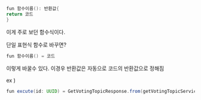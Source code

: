 
```java
fun 함수이름(): 반환값{
return 코드 
}
```
이게 주로 보던 함수식이다.

단일 표현식 함수로 바꾸면?

```java
fun 함수이름() = 코드
```
이렇게 바꿀수 있다. 
이경우 반환값은 자동으로 코드의 반환값으로 정해짐


ex )
```java
fun excute(id: UUID) = GetVotingTopicResponse.from(getVotingTopicService.getVotingTopicById(id))
```
